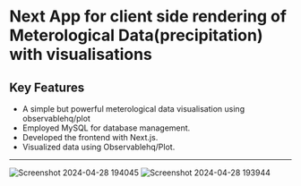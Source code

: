# Next App for client side rendering of Meterological Data(precipitation) with visualisations
## Key Features
- A simple but powerful meterological data visualisation using observablehq/plot
- Employed MySQL for database management.
- Developed the frontend with Next.js.
- Visualized data using Observablehq/Plot.
<hr>

![Screenshot 2024-04-28 194045](https://github.com/User-DK/Demo-Met-Data-vis/assets/114691318/e890d70e-00c6-4b10-9cc4-087b0950dd44)
![Screenshot 2024-04-28 193944](https://github.com/User-DK/Demo-Met-Data-vis/assets/114691318/a546f827-25ac-4b40-8204-4941ef9613fa)

